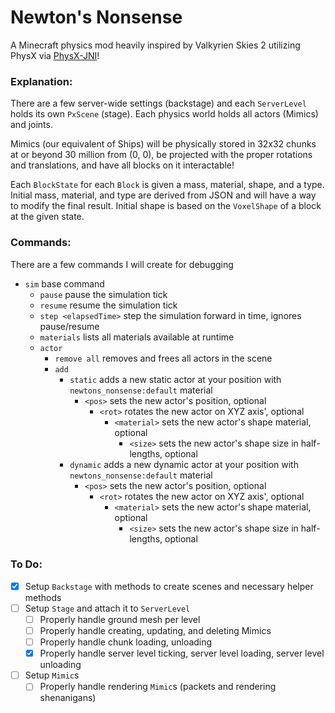 # Newton's Nonsense
A Minecraft physics mod heavily inspired by Valkyrien Skies 2 utilizing PhysX via [PhysX-JNI](https://github.com/fabmax/physx-jni)!


### Explanation:
There are a few server-wide settings (backstage) and each `ServerLevel` holds its own `PxScene` (stage).
Each physics world holds all actors (Mimics) and joints.

Mimics (our equivalent of Ships) will be physically stored in 32x32 chunks at or beyond 30 million from (0, 0), be projected with the proper rotations and translations, and have all blocks on it interactable!

Each `BlockState` for each `Block` is given a mass, material, shape, and a type.
Initial mass, material, and type are derived from JSON and will have a way to modify the final result.
Initial shape is based on the `VoxelShape` of a block at the given state.


### Commands:
There are a few commands I will create for debugging
- `sim` base command
  - `pause` pause the simulation tick
  - `resume` resume the simulation tick
  - `step <elapsedTime>` step the simulation forward in time, ignores pause/resume
  - `materials` lists all materials available at runtime
  - `actor`
    - `remove all` removes and frees all actors in the scene
    - `add`
      - `static` adds a new static actor at your position with `newtons_nonsense:default` material
        - `<pos>` sets the new actor's position, optional
          - `<rot>` rotates the new actor on XYZ axis', optional
            - `<material>` sets the new actor's shape material, optional
              - `<size>` sets the new actor's shape size in half-lengths, optional
      - `dynamic` adds a new dynamic actor at your position with `newtons_nonsense:default` material
        - `<pos>` sets the new actor's position, optional
          - `<rot>` rotates the new actor on XYZ axis', optional
            - `<material>` sets the new actor's shape material, optional
              - `<size>` sets the new actor's shape size in half-lengths, optional

### To Do:
- [X] Setup `Backstage` with methods to create scenes and necessary helper methods
- [ ] Setup `Stage` and attach it to `ServerLevel`
  - [ ] Properly handle ground mesh per level
  - [ ] Properly handle creating, updating, and deleting Mimics
  - [ ] Properly handle chunk loading, unloading
  - [X] Properly handle server level ticking, server level loading, server level unloading
- [ ] Setup `Mimic`s
  - [ ] Properly handle rendering `Mimic`s (packets and rendering shenanigans)